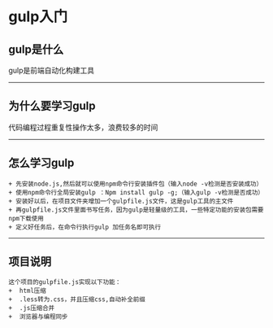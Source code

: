# gulp入门
## gulp是什么
 gulp是前端自动化构建工具
 
 ***
## 为什么要学习gulp
 代码编程过程重复性操作太多，浪费较多的时间
 
 ***
## 怎么学习gulp
	+ 先安装node.js,然后就可以使用npm命令行安装插件包（输入node -v检测是否安装成功）
	+ 使用npm命令行全局安装gulp ：Npm install gulp -g;（输入gulp -v检测是否成功）
	+ 安装好以后，在项目文件夹增加一个gulpfile.js文件，这是gulp工具的主文件
	+ 再gulpfile.js文件里面书写任务，因为gulp是轻量级的工具，一些特定功能的安装包需要npm下载使用
	+ 定义好任务后，在命令行执行gulp 加任务名即可执行

***
## 项目说明
	这个项目的gulpfile.js实现以下功能：
	+  html压缩
	+  .less转为.css，并且压缩css,自动补全前缀
	+  .js压缩合并
	+  浏览器与编程同步